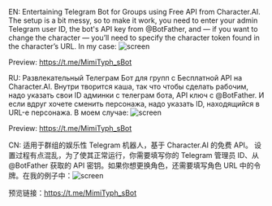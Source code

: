 EN:
Entertaining Telegram Bot for Groups using Free API from Character.AI.
The setup is a bit messy, so to make it work, you need to enter your admin Telegram user ID, the bot's API key from @BotFather, and — if you want to change the character — you’ll need to specify the character token found in the character’s URL. In my case: ![screen](https://github.com/user-attachments/assets/85c669f8-b0fe-4225-9e1a-9b4b014a3034)

Preview: https://t.me/MimiTyph_sBot

RU:
Развлекательный Телеграм Бот для групп с Бесплатной API на Character.AI.
Внутри творится каша, так что чтобы сделать рабочим, надо указать свои ID админки с телеграм бота, API ключ с @BotFather. И если вдруг хочете сменить персонажа, надо указать ID, находящийся в URL-е персонажа. В моем случае: ![screen](https://github.com/user-attachments/assets/85c669f8-b0fe-4225-9e1a-9b4b014a3034)

Preview: https://t.me/MimiTyph_sBot

CN:
适用于群组的娱乐性 Telegram 机器人，基于 Character.AI 的免费 API。
设置过程有点混乱，为了使其正常运行，你需要填写你的 Telegram 管理员 ID、从 @BotFather 获取的 API 密钥。如果你想更换角色，还需要填写角色 URL 中的令牌。在我的例子中：![screen](https://github.com/user-attachments/assets/85c669f8-b0fe-4225-9e1a-9b4b014a3034)

预览链接：https://t.me/MimiTyph_sBot
